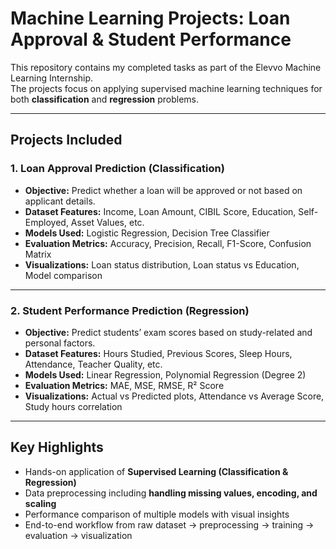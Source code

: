 # Machine Learning Projects: Loan Approval & Student Performance

This repository contains my completed tasks as part of the Elevvo Machine Learning Internship.  
The projects focus on applying supervised machine learning techniques for both **classification** and **regression** problems.

---

##  Projects Included

### 1. Loan Approval Prediction (Classification)
- **Objective:** Predict whether a loan will be approved or not based on applicant details.  
- **Dataset Features:** Income, Loan Amount, CIBIL Score, Education, Self-Employed, Asset Values, etc.  
- **Models Used:** Logistic Regression, Decision Tree Classifier  
- **Evaluation Metrics:** Accuracy, Precision, Recall, F1-Score, Confusion Matrix  
- **Visualizations:** Loan status distribution, Loan status vs Education, Model comparison  

---

### 2. Student Performance Prediction (Regression)
- **Objective:** Predict students’ exam scores based on study-related and personal factors.  
- **Dataset Features:** Hours Studied, Previous Scores, Sleep Hours, Attendance, Teacher Quality, etc.  
- **Models Used:** Linear Regression, Polynomial Regression (Degree 2)  
- **Evaluation Metrics:** MAE, MSE, RMSE, R² Score  
- **Visualizations:** Actual vs Predicted plots, Attendance vs Average Score, Study hours correlation  

---

## Key Highlights
- Hands-on application of **Supervised Learning (Classification & Regression)**  
- Data preprocessing including **handling missing values, encoding, and scaling**  
- Performance comparison of multiple models with visual insights  
- End-to-end workflow from raw dataset → preprocessing → training → evaluation → visualization  


